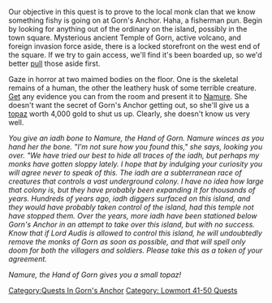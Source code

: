 Our objective in this quest is to prove to the local monk clan that we
know something fishy is going on at Gorn's Anchor. Haha, a fisherman
pun. Begin by looking for anything out of the ordinary on the island,
possibly in the town square. Mysterious ancient Temple of Gorn, active
volcano, and foreign invasion force aside, there is a locked storefront
on the west end of the square. If we try to gain access, we'll find it's
been boarded up, so we'd better [pull](Pull "wikilink") those aside
first.

Gaze in horror at two maimed bodies on the floor. One is the skeletal
remains of a human, the other the leathery husk of some terrible
creature. [Get](Get "wikilink") any evidence you can from the room and
present it to [Namure](Namure "wikilink"). She doesn't want the secret
of Gorn's Anchor getting out, so she'll give us a
[topaz](Small_Topaz "wikilink") worth 4,000 gold to shut us up. Clearly,
she doesn't know us very well.

*You give an iadh bone to Namure, the Hand of Gorn. Namure winces as you
hand her the bone. "I'm not sure how you found this," she says, looking
you over. "We have tried our best to hide all traces of the iadh, but
perhaps my monks have gotten sloppy lately. I hope that by indulging
your curiosity you will agree never to speak of this. The iadh are a
subterranean race of creatures that controls a vast underground colony.
I have no idea how large that colony is, but they have probably been
expanding it for thousands of years. Hundreds of years ago, iadh diggers
surfaced on this island, and they would have probably taken control of
the island, had this temple not have stopped them. Over the years, more
iadh have been stationed below Gorn's Anchor in an attempt to take over
this island, but with no success. Know that if Lord Audis is allowed to
control this island, he will undoubtedly remove the monks of Gorn as
soon as possible, and that will spell only doom for both the villagers
and soldiers. Please take this as a token of your agreement.*

*Namure, the Hand of Gorn gives you a small topaz!*

[Category:Quests In Gorn's
Anchor](Category:Quests_In_Gorn's_Anchor "wikilink") [Category: Lowmort
41-50 Quests](Category:_Lowmort_41-50_Quests "wikilink")
